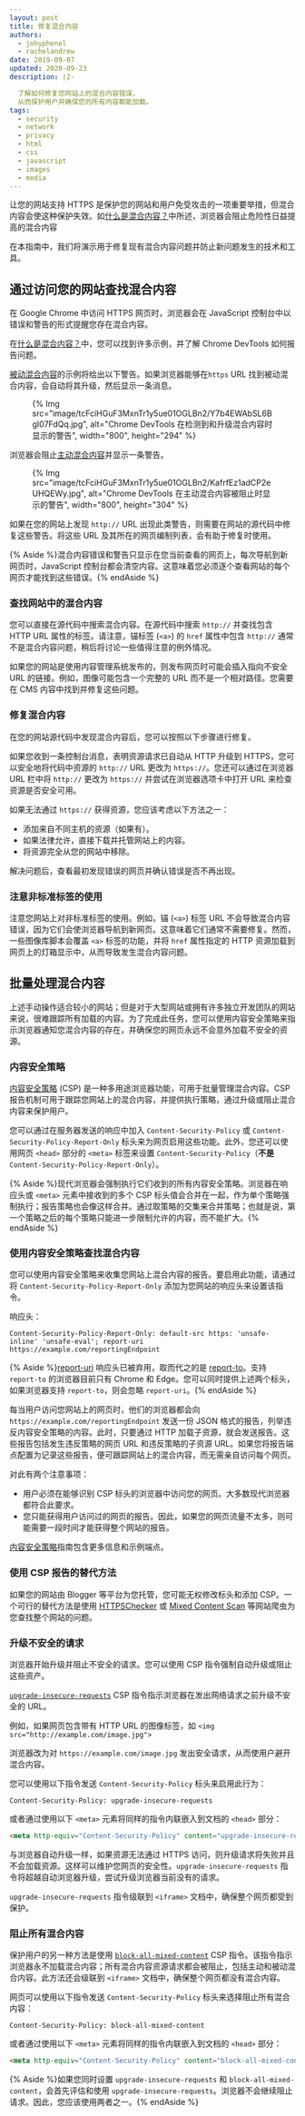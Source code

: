 ```yaml
---
layout: post
title: 修复混合内容
authors:
  - johyphenel
  - rachelandrew
date: 2019-09-07
updated: 2020-09-23
description: |2-

  了解如何修复您网站上的混合内容错误，
  从而保护用户并确保您的所有内容都能加载。
tags:
  - security
  - network
  - privacy
  - html
  - css
  - javascript
  - images
  - media
---
```


让您的网站支持 HTTPS 是保护您的网站和用户免受攻击的一项重要举措，但混合内容会使这种保护失效。如[什么是混合内容？](/what-is-mixed-content)中所述，浏览器会阻止危险性日益提高的混合内容

在本指南中，我们将演示用于修复现有混合内容问题并防止新问题发生的技术和工具。

## 通过访问您的网站查找混合内容

在 Google Chrome 中访问 HTTPS 网页时，浏览器会在 JavaScript 控制台中以错误和警告的形式提醒您存在混合内容。

在[什么是混合内容？](/what-is-mixed-content)中，您可以找到许多示例，并了解 Chrome DevTools 如何报告问题。

[被动混合内容](https://passive-mixed-content.glitch.me/)的示例将给出以下警告。如果浏览器能够在`https` URL 找到被动混合内容，会自动将其升级，然后显示一条消息。

<figure>{% Img src="image/tcFciHGuF3MxnTr1y5ue01OGLBn2/Y7b4EWAbSL6BgI07FdQq.jpg", alt="Chrome DevTools 在检测到和升级混合内容时显示的警告", width="800", height="294" %}</figure>

浏览器会阻止[主动混合内容](https://active-mixed-content.glitch.me/)并显示一条警告。

<figure>{% Img src="image/tcFciHGuF3MxnTr1y5ue01OGLBn2/KafrfEz1adCP2eUHQEWy.jpg", alt="Chrome DevTools 在主动混合内容被阻止时显示的警告", width="800", height="304" %}</figure>

如果在您的网站上发现 `http://` URL 出现此类警告，则需要在网站的源代码中修复这些警告。将这些 URL 及其所在的网页编制列表，会有助于修复时使用。

{% Aside %}混合内容错误和警告只显示在您当前查看的网页上，每次导航到新网页时，JavaScript 控制台都会清空内容。这意味着您必须逐个查看网站的每个网页才能找到这些错误。{% endAside %}

### 查找网站中的混合内容

您可以直接在源代码中搜索混合内容。在源代码中搜索 `http://` 并查找包含 HTTP URL 属性的标签。请注意，锚标签 (`<a>`) 的 `href` 属性中包含 `http://` 通常不是混合内容问题，稍后将讨论一些值得注意的例外情况。

如果您的网站是使用内容管理系统发布的，则发布网页时可能会插入指向不安全 URL 的链接。例如，图像可能包含一个完整的 URL 而不是一个相对路径。您需要在 CMS 内容中找到并修复这些问题。

### 修复混合内容

在您的网站源代码中发现混合内容后，您可以按照以下步骤进行修复。

如果您收到一条控制台消息，表明资源请求已自动从 HTTP 升级到 HTTPS，您可以安全地将代码中资源的 `http://` URL 更改为 `https://`。您还可以通过在浏览器 URL 栏中将 `http://` 更改为 `https://` 并尝试在浏览器选项卡中打开 URL 来检查资源是否安全可用。

如果无法通过 `https://` 获得资源，您应该考虑以下方法之一：

- 添加来自不同主机的资源（如果有）。
- 如果法律允许，直接下载并托管网站上的内容。
- 将资源完全从您的网站中移除。

解决问题后，查看最初发现错误的网页并确认错误是否不再出现。

### 注意非标准标签的使用

注意您网站上对非标准标签的使用。例如，锚 (`<a>`) 标签 URL 不会导致混合内容错误，因为它们会使浏览器导航到新网页。这意味着它们通常不需要修复。然而，一些图像库脚本会覆盖 `<a>` 标签的功能，并将 `href` 属性指定的 HTTP 资源加载到网页上的灯箱显示中，从而导致发生混合内容问题。

## 批量处理混合内容

上述手动操作适合较小的网站；但是对于大型网站或拥有许多独立开发团队的网站来说，很难跟踪所有加载的内容。为了完成此任务，您可以使用内容安全策略来指示浏览器通知您混合内容的存在，并确保您的网页永远不会意外加载不安全的资源。

### 内容安全策略

[内容安全策略](https://developers.google.com/web/fundamentals/security/csp/) (CSP) 是一种多用途浏览器功能，可用于批量管理混合内容。CSP 报告机制可用于跟踪您网站上的混合内容，并提供执行策略，通过升级或阻止混合内容来保护用户。

您可以通过在服务器发送的响应中加入 `Content-Security-Policy` 或 `Content-Security-Policy-Report-Only` 标头来为网页启用这些功能。此外，您还可以使用网页 `<head>` 部分的 `<meta>` 标签来设置 `Content-Security-Policy`（**不是** `Content-Security-Policy-Report-Only`）。

{% Aside %}现代浏览器会强制执行它们收到的所有内容安全策略。浏览器在响应头或 `<meta>` 元素中接收到的多个 CSP 标头值会合并在一起，作为单个策略强制执行；报告策略也会像这样合并。通过取策略的交集来合并策略；也就是说，第一个策略之后的每个策略只能进一步限制允许的内容，而不能扩大。{% endAside %}

### 使用内容安全策略查找混合内容

您可以使用内容安全策略来收集您网站上混合内容的报告。要启用此功能，请通过将 `Content-Security-Policy-Report-Only` 添加为您网站的响应头来设置该指令。

响应头：

`Content-Security-Policy-Report-Only: default-src https: 'unsafe-inline' 'unsafe-eval'; report-uri https://example.com/reportingEndpoint`

{% Aside %}[report-uri](https://developer.mozilla.org/docs/Web/HTTP/Headers/Content-Security-Policy/report-uri) 响应头已被弃用，取而代之的是 [report-to](https://developer.mozilla.org/docs/Web/HTTP/Headers/Content-Security-Policy/report-to)。支持 `report-to` 的浏览器目前只有 Chrome 和 Edge。您可以同时提供上述两个标头，如果浏览器支持 `report-to`，则会忽略 `report-uri`。{% endAside %}

每当用户访问您网站上的网页时，他们的浏览器都会向 `https://example.com/reportingEndpoint` 发送一份 JSON 格式的报告，列举违反内容安全策略的内容。此时，只要通过 HTTP 加载子资源，就会发送报告。这些报告包括发生违反策略的网页 URL 和违反策略的子资源 URL。如果您将报告端点配置为记录这些报告，便可跟踪网站上的混合内容，而无需亲自访问每个网页。

对此有两个注意事项：

- 用户必须在能够识别 CSP 标头的浏览器中访问您的网页。大多数现代浏览器都符合此要求。
- 您只能获得用户访问过的网页的报告。因此，如果您的网页流量不太多，则可能需要一段时间才能获得整个网站的报告。

[内容安全策略](https://developers.google.com/web/fundamentals/security/csp/)指南包含更多信息和示例端点。

### 使用 CSP 报告的替代方法

如果您的网站由 Blogger 等平台为您托管，您可能无权修改标头和添加 CSP。一个可行的替代方法是使用 [HTTPSChecker](https://httpschecker.net/how-it-works#httpsChecker) 或 [Mixed Content Scan](https://github.com/bramus/mixed-content-scan) 等网站爬虫为您查找整个网站的问题。

### 升级不安全的请求

浏览器开始升级并阻止不安全的请求。您可以使用 CSP 指令强制自动升级或阻止这些资产。

[`upgrade-insecure-requests`](https://www.w3.org/TR/upgrade-insecure-requests/) CSP 指令指示浏览器在发出网络请求之前升级不安全的 URL。

例如，如果网页包含带有 HTTP URL 的图像标签，如 `<img src="http://example.com/image.jpg">`

浏览器改为对 `https://example.com/image.jpg` 发出安全请求，从而使用户避开混合内容。

您可以使用以下指令发送 `Content-Security-Policy` 标头来启用此行为：

```markup
Content-Security-Policy: upgrade-insecure-requests
```

或者通过使用以下 `<meta>` 元素将同样的指令内联嵌入到文档的 `<head>` 部分：

```html
<meta http-equiv="Content-Security-Policy" content="upgrade-insecure-requests">
```

与浏览器自动升级一样，如果资源无法通过 HTTPS 访问，则升级请求将失败并且不会加载资源。这样可以维护您网页的安全性。`upgrade-insecure-requests` 指令将超越自动浏览器升级，尝试升级浏览器当前没有的请求。

`upgrade-insecure-requests` 指令级联到 `<iframe>` 文档中，确保整个网页都受到保护。

### 阻止所有混合内容

保护用户的另一种方法是使用 [`block-all-mixed-content`](https://www.w3.org/TR/mixed-content/#strict-checking) CSP 指令。该指令指示浏览器永不加载混合内容；所有混合内容资源请求都会被阻止，包括主动和被动混合内容。此方法还会级联到 `<iframe>` 文档中，确保整个网页都没有混合内容。

网页可以使用以下指令发送 `Content-Security-Policy` 标头来选择阻止所有混合内容：

```markup
Content-Security-Policy: block-all-mixed-content
```

或者通过使用以下 `<meta>` 元素将同样的指令内联嵌入到文档的 `<head>` 部分：

```html
<meta http-equiv="Content-Security-Policy" content="block-all-mixed-content">
```

{% Aside %}如果您同时设置 `upgrade-insecure-requests` 和 `block-all-mixed-content`，会首先评估和使用 `upgrade-insecure-requests`。浏览器不会继续阻止请求。因此，您应该使用两者之一。{% endAside %}
